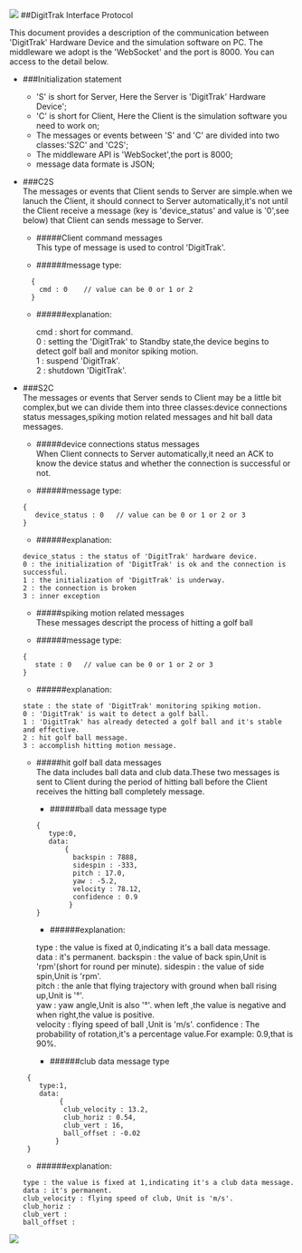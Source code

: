 ![](https://github.com/flufy3d/dgserver/blob/master/image/digitgolf.png)
##DigitTrak Interface Protocol

This document provides a description of the communication between 'DigitTrak' Hardware Device 
and the simulation software on PC. The middleware we adopt is the 'WebSocket' and the port is 8000.
You can access to the detail below.

* ###Initialization statement  

  * 'S' is short for Server, Here the Server is 'DigitTrak' Hardware Device';
  * 'C' is short for Client, Here the Client is the simulation software you need to work on;
  * The messages or events between 'S' and 'C' are divided into two classes:'S2C' and 'C2S'; 
  * The middleware API is 'WebSocket',the port is 8000;
  * message data formate is JSON;

* ###C2S   
  The messages or events that Client sends to Server are simple.when we lanuch the Client,
  it should connect to Server automatically,it's not until the Client receive a message 
  (key is 'device_status' and value is '0',see below) that Client can sends message to Server.

  * #####Client command messages     
This type of message is used to control 'DigitTrak'.   

   * ######message type:
    ```
      {
        cmd : 0    // value can be 0 or 1 or 2      
      }
    ```   
  * ######explanation: 
 
      cmd : short for command.      
       0  : setting the 'DigitTrak' to Standby state,the device begins to detect golf ball and monitor 
       spiking motion.       
       1  : suspend 'DigitTrak'.  
       2  : shutdown 'DigitTrak'.  

* ###S2C    
  The messages or events that Server sends to Client may be a little bit complex,but we can divide them into
  three classes:device connections status messages,spiking motion related messages and hit ball data messages.

  * #####device connections status messages   
When Client connects to Server automatically,it need an ACK to know the device status and whether the connection
is successful or not.

   * ######message type:   
    ```
    {
       device_status : 0   // value can be 0 or 1 or 2 or 3  
    }
    ```
     * ######explanation:  
  
      device_status : the status of 'DigitTrak' hardware device.
      0 : the initialization of 'DigitTrak' is ok and the connection is successful.  
      1 : the initialization of 'DigitTrak' is underway.   
      2 : the connection is broken     
      3 : inner exception   

  * #####spiking motion related messages   
These messages descript the process of hitting a golf ball   

   * ######message type:  
    ```
    {
       state : 0   // value can be 0 or 1 or 2 or 3  
    }
    ```
     * ######explanation: 
   
      state : the state of 'DigitTrak' monitoring spiking motion.
      0 : 'DigitTrak' is wait to detect a golf ball.  
      1 : 'DigitTrak' has already detected a golf ball and it's stable and effective.   
      2 : hit golf ball message.     
      3 : accomplish hitting motion message.   

  * #####hit golf ball data messages  
The data includes ball data and club data.These two messages is sent to Client during the period of hitting ball before 
the Client receives the hitting ball completely message.  

    * ######ball data message type  
    ```     
    {   
       type:0,  
       data:  
           {
             backspin : 7888,
             sidespin : -333,
             pitch : 17.0,
             yaw : -5.2,
             velocity : 78.12,
             confidence : 0.9
            }
    }
    ```  
     * ######explanation:  
  
      type : the value is fixed at 0,indicating it's a ball data message.  
      data : it's permanent.
      backspin : the value of back spin,Unit is 'rpm'(short for round per minute).
      sidespin : the value of side spin,Unit is 'rpm'.  
      pitch : the anle that flying trajectory with ground when ball rising up,Unit is '°'.     
      yaw : yaw angle,Unit is also '°'. when left ,the value is negative and when right,the value is positive.   
      velocity : flying speed of ball ,Unit is 'm/s'. 
      confidence : The probability of rotation,it's a percentage value.For example: 0.9,that is 90%.   
    
     * ######club data message type 
  ```     
   {   
      type:1,
      data:
           {
            club_velocity : 13.2,
            club_horiz : 0.54,
            club_vert : 16,
            ball_offset : -0.02
          }
   }
  ```  
     * ######explanation: 
   
      type : the value is fixed at 1,indicating it's a club data message.    
      data : it's permanent.   
      club_velocity : flying speed of club, Unit is 'm/s'.     
      club_horiz :    
      club_vert :   
      ball_offset :                                         
![](https://github.com/flufy3d/dgserver/blob/master/image/coordinate.png)
 
    
    


